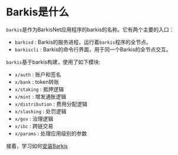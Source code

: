 # Barkis是什么

`barkis`是作为BarkisNet应用程序的barkis的名称。它有两个主要的入口：

+ `barkisd` : Barkis的服务进程，运行着`barkis`程序的全节点。
+ `barkiscli` : Barkis的命令行界面，用于同一个Barkis的全节点交互。

`barkis`基于barkis构建，使用了如下模块:

+ `x/auth` : 账户和签名
+ `x/bank` : token转账
+ `x/staking` : 抵押逻辑
+ `x/mint` : 增发通胀逻辑
+ `x/distribution` : 费用分配逻辑
+ `x/slashing` : 处罚逻辑
+ `x/gov` : 治理逻辑
+ `x/ibc` : 跨链交易
+ `x/params` : 处理应用级别的参数

接着，学习如何[安装Barkis](installation.md)
